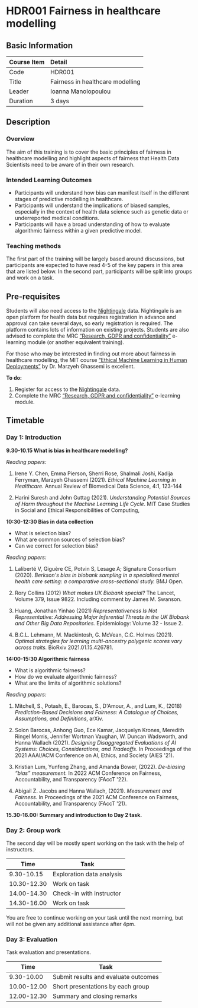 # HDR001 Fairness in healthcare modelling

## Basic Information

| Course Item | Detail |
| :---- | :------ |
| Code | HDR001 |
| Title | Fairness in healthcare modelling |
| Leader | Ioanna Manolopoulou |
| Duration | 3 days |

## Description

### Overview 

The aim of this training is to cover the basic principles of fairness in healthcare modelling and highlight aspects of fairness that Health Data Scientists need to be aware of in their own research.

### Intended Learning Outcomes

- Participants will understand how bias can manifest itself in the different stages of predictive modelling in healthcare.
- Participants will understand the implications of biased samples, especially in the context of health data science such as genetic data or underreported medical conditions.
- Participants will have a broad understanding of how to evaluate algorithmic fairness within a given predictive model. 

### Teaching methods

The first part of the training will be largely based around discussions, but participants are expected to have read 4-5 of the key papers in this area that are listed below. In the second part, participants will be split into groups and work on a task. 

## Pre-requisites

Students will also need access to the [Nightingale](https://app.nightingalescience.org/projects) data. Nightingale is an open platform for health data but requires registration in advance and approval can take several days, so early registration is required. The platform contains lots of information on existing projects. Students are also advised to complete the MRC [“Research, GDPR and confidentiality”](https://byglearning.com/mrcrsc-lms/course/index.php?categoryid=1) e-learning module (or another equivalent training). 

For those who may be interested in finding out more about fairness in healthcare modelling, the MIT course [“Ethical Machine Learning in Human Deployments”](https://canvas.mit.edu/courses/14219) by Dr. Marzyeh Ghassemi is excellent. 

**To do:**

1. Register for access to the [Nightingale](https://app.nightingalescience.org/projects) data.
2. Complete the MRC [“Research, GDPR and confidentiality”](https://byglearning.com/mrcrsc-lms/course/index.php?categoryid=1) e-learning module.

## Timetable

### Day 1: Introduction

**9.30-10.15 What is bias in healthcare modelling?**

*Reading papers:*

1. Irene Y. Chen, Emma Pierson, Sherri Rose, Shalmali Joshi, Kadija Ferryman, Marzyeh Ghassemi (2021). *Ethical Machine Learning in Healthcare*. Annual Review of Biomedical Data Science, 4:1, 123-144 

2. Harini Suresh and John Guttag (2021). *Understanding Potential Sources of Harm throughout the Machine Learning Life Cycle*. MIT Case Studies in Social and Ethical Responsibilities of Computing,

**10:30-12:30 Bias in data collection**

- What is selection bias? 
- What are common sources of selection bias? 
- Can we correct for selection bias? 

*Reading papers:*

1. Laliberté V, Giguère CE, Potvin S, Lesage A; Signature Consortium (2020). *Berkson's bias in biobank sampling in a specialised mental health care setting: a comparative cross-sectional study.* BMJ Open.

2. Rory Collins (2012) *What makes UK Biobank special?*  The Lancet, Volume 379, Issue 9822. Including comment by James M. Swanson.

3. Huang, Jonathan Yinhao (2021) *Representativeness Is Not Representative: Addressing Major Inferential Threats in the UK Biobank and Other Big Data Repositories.* Epidemiology: Volume 32 - Issue 2.

4. B.C.L. Lehmann, M. Mackintosh, G. McVean, C.C. Holmes (2021). *Optimal strategies for learning multi-ancestry polygenic scores vary across traits.* BioRxiv 2021.01.15.426781.

**14:00-15:30 Algorithmic fairness**

- What is algorithmic fairness?
- How do we evaluate algorithmic fairness? 
- What are the limits of algorithmic solutions? 

*Reading papers:*

1. Mitchell, S., Potash, E., Barocas, S., D'Amour, A., and Lum, K., (2018) *Prediction-Based Decisions and Fairness: A Catalogue of Choices, Assumptions, and Definitions*, arXiv.

2. Solon Barocas, Anhong Guo, Ece Kamar, Jacquelyn Krones, Meredith Ringel Morris, Jennifer Wortman Vaughan, W. Duncan Wadsworth, and Hanna Wallach (2021). *Designing Disaggregated Evaluations of AI Systems: Choices, Considerations, and Tradeoffs.* In Proceedings of the 2021 AAAI/ACM Conference on AI, Ethics, and Society (AIES '21). 

3. Kristian Lum, Yunfeng Zhang, and Amanda Bower, (2022). *De-biasing “bias” measurement.* In 2022 ACM Conference on Fairness, Accountability, and Transparency (FAccT '22).

4. Abigail Z. Jacobs and Hanna Wallach, (2021). *Measurement and Fairness.* In Proceedings of the 2021 ACM Conference on Fairness, Accountability, and Transparency (FAccT '21).

**15.30-16.00: Summary and introduction to Day 2 task.**

### Day 2: Group work

The second day will be mostly spent working on the task with the help of instructors. 

| Time | Task |
| ---- | ---- |
| 9.30-10.15 | Exploration data analysis |
| 10.30-12.30 | Work on task |
| 14.00-14.30 | Check-in with instructor |
| 14.30-16.00 | Work on task |

You are free to continue working on your task until the next morning, but will not be given any additional assistance after 4pm. 

### Day 3: Evaluation

Task evaluation and presentations.

| Time | Task |
| ---- | ---- |
| 9.30-10.00 | Submit results and evaluate outcomes |
| 10.00-12.00 | Short presentations by each group |
| 12.00-12.30 | Summary and closing remarks |
